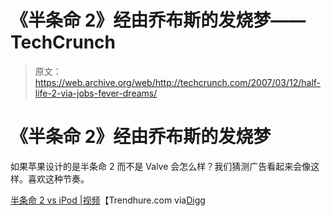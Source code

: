 # 《半条命 2》经由乔布斯的发烧梦——TechCrunch

> 原文：<https://web.archive.org/web/http://techcrunch.com/2007/03/12/half-life-2-via-jobs-fever-dreams/>

# 《半条命 2》经由乔布斯的发烧梦

如果苹果设计的是半条命 2 而不是 Valve 会怎么样？我们猜测广告看起来会像这样。喜欢这种节奏。

[半条命 2 vs iPod |视频](https://web.archive.org/web/20210306182153/http://www.trendhure.com/half-life-2-vs-ipod-video/)【Trendhure.com via[Digg](https://web.archive.org/web/20210306182153/http://digg.com/apple/Half_Life_2_vs_iPod_Video)